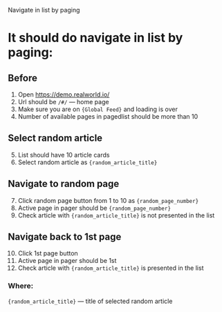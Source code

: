 Navigate in list by paging

# It should do navigate in list by paging:

## Before

1. Open https://demo.realworld.io/
2. Url should be `/#/` — home page
3. Make sure you are on `{Global Feed}` and loading is over
4. Number of available pages in pagedlist should be more than 10

## Select random article

5. List should have 10 article cards
6. Select random article as `{random_article_title}`

## Navigate to random page

7. Click random page button from 1 to 10 as `{random_page_number}`
8. Active page in pager should be `{random_page_number}`
9. Check article with `{random_article_title}` is not presented in the list

## Navigate back to 1st page
10. Click 1st page button
11. Active page in pager should be 1st
12. Check article with `{random_article_title}` is presented in the list

### Where:

`{random_article_title}` — title of selected random article